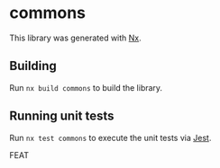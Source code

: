 # commons

This library was generated with [Nx](https://nx.dev).

## Building

Run `nx build commons` to build the library.

## Running unit tests

Run `nx test commons` to execute the unit tests via [Jest](https://jestjs.io).

FEAT